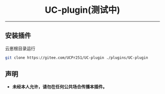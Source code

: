 <div align="center">

# **UC-plugin(测试中)**

</div>

---

## 安装插件

云崽根目录运行

```Bash
git clone https://gitee.com/UCPr251/UC-plugin ./plugins/UC-plugin
```

## 声明

- **未经本人允许，请勿在任何公共场合传播本插件。**
